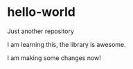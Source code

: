 # hello-world
Just another repository

I am learning this, the library is awesome.


I am making some changes now!
